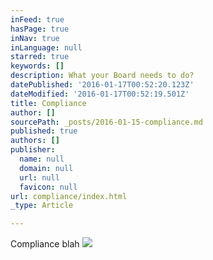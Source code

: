 ```yaml
---
inFeed: true
hasPage: true
inNav: true
inLanguage: null
starred: true
keywords: []
description: What your Board needs to do?
datePublished: '2016-01-17T00:52:20.123Z'
dateModified: '2016-01-17T00:52:19.501Z'
title: Compliance
author: []
sourcePath: _posts/2016-01-15-compliance.md
published: true
authors: []
publisher:
  name: null
  domain: null
  url: null
  favicon: null
url: compliance/index.html
_type: Article

---
```

Compliance blah
![](https://the-grid-user-content.s3-us-west-2.amazonaws.com/8cf1af9d-5395-4bb9-acd7-111f42fa04c1.png)